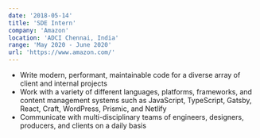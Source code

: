 ```yaml
---
date: '2018-05-14'
title: 'SDE Intern'
company: 'Amazon'
location: 'ADCI Chennai, India'
range: 'May 2020 - June 2020'
url: 'https://www.amazon.com/'
---
```


- Write modern, performant, maintainable code for a diverse array of client and internal projects
- Work with a variety of different languages, platforms, frameworks, and content management systems such as JavaScript, TypeScript, Gatsby, React, Craft, WordPress, Prismic, and Netlify
- Communicate with multi-disciplinary teams of engineers, designers, producers, and clients on a daily basis
